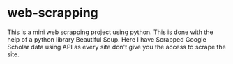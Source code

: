 # web-scrapping
This is a mini web scrapping project using python.
This is done with the help of a python library Beautiful Soup.
Here I have Scrapped Google Scholar data using API as every site don't give you the access to scrape the site.
